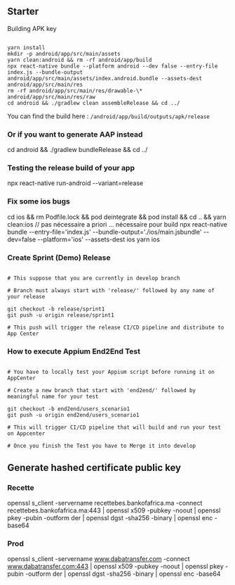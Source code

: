 ## Starter

Building APK key

```

yarn install
mkdir -p android/app/src/main/assets
yarn clean:android && rm -rf android/app/build
npx react-native bundle --platform android --dev false --entry-file index.js --bundle-output android/app/src/main/assets/index.android.bundle --assets-dest android/app/src/main/res
rm -rf android/app/src/main/res/drawable-\* android/app/src/main/res/raw
cd android && ./gradlew clean assembleRelease && cd ../

```

You can find the build here : `/android/app/build/outputs/apk/release`

### Or if you want to generate AAP instead

cd android && ./gradlew bundleRelease && cd ../

### Testing the release build of your app

npx react-native run-android --variant=release

### Fix some ios bugs

cd ios && rm Podfile.lock && pod deintegrate && pod install && cd .. && yarn clean:ios
// pas nécessaire a priori … nécessaire pour build
npx react-native bundle --entry-file='index.js' --bundle-output='./ios/main.jsbundle' --dev=false --platform='ios' --assets-dest ios
yarn ios

### Create Sprint (Demo) Release

```

# This suppose that you are currently in develop branch

# Branch must always start with 'release/' followed by any name of your release

git checkout -b release/sprint1
git push -u origin release/sprint1

# This push will trigger the release CI/CD pipeline and distribute to App Center

```

### How to execute Appium End2End Test

```

# You have to locally test your Appium script before running it on AppCenter

# Create a new branch that start with 'end2end/' followed by meaningful name for your test

git checkout -b end2end/users_scenario1
git push -u origin end2end/users_scenario1

# This will trigger CI/CD pipeline that will build and run your test on Appcenter

# Once you finish the Test you have to Merge it into develop

```

## Generate hashed certificate public key

### Recette

openssl s_client -servername recettebes.bankofafrica.ma -connect recettebes.bankofafrica.ma:443 | openssl x509 -pubkey -noout | openssl pkey -pubin -outform der | openssl dgst -sha256 -binary | openssl enc -base64

### Prod

openssl s_client -servername www.dabatransfer.com -connect www.dabatransfer.com:443 | openssl x509 -pubkey -noout | openssl pkey -pubin -outform der | openssl dgst -sha256 -binary | openssl enc -base64

```

```
